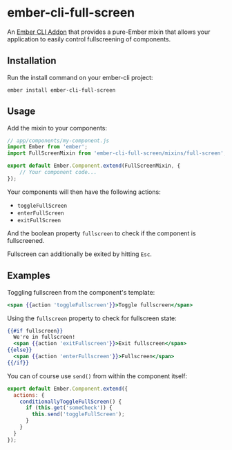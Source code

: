 # ember-cli-full-screen

An [Ember CLI Addon](http://www.ember-cli.com/) that provides a
pure-Ember mixin that allows your application to easily control
fullscreening of components.

## Installation

Run the install command on your ember-cli project:

`ember install ember-cli-full-screen`

## Usage

Add the mixin to your components:

```javascript
// app/components/my-component.js
import Ember from 'ember';
import FullScreenMixin from 'ember-cli-full-screen/mixins/full-screen';

export default Ember.Component.extend(FullScreenMixin, {
    // Your component code...
});
```

Your components will then have the following actions:

* `toggleFullScreen`
* `enterFullScreen`
* `exitFullScreen`

And the boolean property `fullscreen` to check if the component is
fullscreened.

Fullscreen can additionally be exited by hitting `Esc`.

## Examples

Toggling fullscreen from the component's template:

```handlebars
<span {{action 'toggleFullscreen'}}>Toggle fullscreen</span>
```

Using the `fullscreen` property to check for fullscreen state:

```handlebars
{{#if fullscreen}}
  We're in fullscreen!
  <span {{action 'exitFullscreen'}}>Exit fullscreen</span>
{{else}}
  <span {{action 'enterFullscreen'}}>Fullscreen</span>
{{/if}}
```

You can of course use `send()` from within the component itself:

```javascript
export default Ember.Component.extend({
  actions: {
    conditionallyToggleFullScreen() {
      if (this.get('someCheck')) {
        this.send('toggleFullScreen');
      }
    }
  }
});
```
